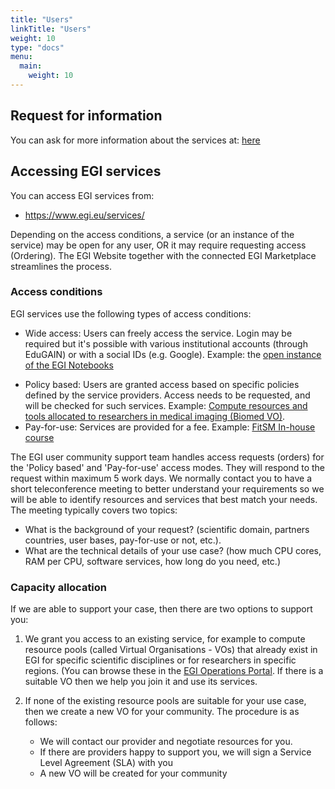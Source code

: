 ```yaml
---
title: "Users"
linkTitle: "Users"
weight: 10
type: "docs"
menu:
  main:
    weight: 10
---
```


## Request for information

You can ask for more information about the services at: [here](https://www.egi.eu/more-information/)

## Accessing EGI services

You can access EGI services from:

* https://www.egi.eu/services/ 

Depending on the access conditions, a service (or an instance of the service) may be open
for any user, OR it may require requesting access (Ordering). The EGI Website together with
the connected EGI Marketplace streamlines the process.  

### Access conditions

EGI services use the following types of access conditions:
- Wide access: Users can freely access the service. Login may be required but it's possible
   with various institutional accounts (through EduGAIN) or with a social IDs (e.g. Google). 
   Example: the [open instance of the EGI Notebooks](https://notebooks.egi.eu/)
*  Policy based: Users are granted access based on specific policies defined by the service providers. Access needs to be requested, and will be checked for such services. Example: [Compute resources and tools allocated to researchers in medical imaging (Biomed VO)](http://lsgc.org/biomed.html).
* Pay-for-use: Services are provided for a fee. Example: [FitSM In-house course](https://www.egi.eu/services/fitsm-training/in-house-training/) 

The EGI user community support team handles access requests (orders) for the 'Policy based' and 'Pay-for-use' access modes. They will respond to the request within maximum 5 work days. We normally contact you to have a short teleconference meeting to better understand your requirements so we will be able to identify resources and services that best match your needs. The meeting typically covers two topics:
* What is the background of your request? (scientific domain, partners countries, user bases, pay-for-use or not, etc.). 
* What are the technical details of your use case? (how much CPU cores, RAM per CPU, software services, how long do you need, etc.)

### Capacity allocation

If we are able to support your case, then there are two options to support you: 
1. We grant you access to an existing service, for example to compute resource pools (called Virtual Organisations - VOs) that already exist in EGI for specific scientific disciplines or for researchers in specific regions. (You can browse these in the [EGI Operations Portal](https://operations-portal.egi.eu/vo/). If there is a suitable VO then we help you join it and use its services. 

2. If none of the existing resource pools are suitable for your use case, then we create a new VO for your community. The procedure is as follows:
   * We will contact our provider and negotiate resources for you.
   * If there are providers happy to support you, we will sign a Service Level Agreement (SLA) with you
   * A new VO will be created for your community
